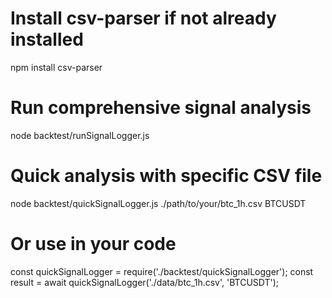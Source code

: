 # Install csv-parser if not already installed
npm install csv-parser

# Run comprehensive signal analysis
node backtest/runSignalLogger.js

# Quick analysis with specific CSV file
node backtest/quickSignalLogger.js ./path/to/your/btc_1h.csv BTCUSDT

# Or use in your code
const quickSignalLogger = require('./backtest/quickSignalLogger');
const result = await quickSignalLogger('./data/btc_1h.csv', 'BTCUSDT');